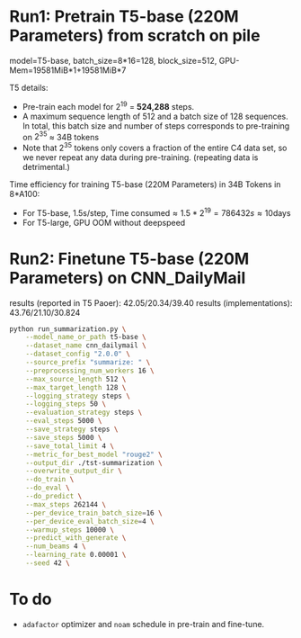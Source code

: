 # Run1: Pretrain T5-base (220M Parameters) from scratch on pile
model=T5-base, batch_size=8\*16=128, block_size=512, GPU-Mem=19581MiB\*1+19581MiB\*7

T5 details: 
- Pre-train each model for $2^{19}$ = **524,288** steps.
- A maximum sequence length of 512 and a batch size of 128 sequences. In total, this batch size and number of steps corresponds to pre-training on $2^{35}$ $\approx$ 34B tokens
- Note that $2^{35}$ tokens only covers a fraction of the entire C4 data set, so we never repeat any data during pre-training. (repeating data is detrimental.)

Time efficiency for training T5-base (220M Parameters) in 34B Tokens in 8\*A100:
- For T5-base, 1.5s/step, $\text{Time consumed} \approx 1.5 * 2^{19} = 786432s \approx 10 \text{days}$
- For T5-large, GPU OOM without deepspeed

# Run2: Finetune T5-base (220M Parameters) on CNN_DailyMail

results (reported in T5 Paoer): 42.05/20.34/39.40
results (implementations): 43.76/21.10/30.824

```bash
python run_summarization.py \
    --model_name_or_path t5-base \
    --dataset_name cnn_dailymail \
    --dataset_config "2.0.0" \
    --source_prefix "summarize: " \
    --preprocessing_num_workers 16 \
    --max_source_length 512 \
    --max_target_length 128 \
    --logging_strategy steps \
    --logging_steps 50 \
    --evaluation_strategy steps \
    --eval_steps 5000 \
    --save_strategy steps \
    --save_steps 5000 \
    --save_total_limit 4 \
    --metric_for_best_model "rouge2" \
    --output_dir ./tst-summarization \
    --overwrite_output_dir \
    --do_train \
    --do_eval \
    --do_predict \
    --max_steps 262144 \
    --per_device_train_batch_size=16 \
    --per_device_eval_batch_size=4 \
    --warmup_steps 10000 \
    --predict_with_generate \
    --num_beams 4 \
    --learning_rate 0.00001 \
    --seed 42 \
```

# To do

- `adafactor` optimizer and `noam` schedule in pre-train and fine-tune.
